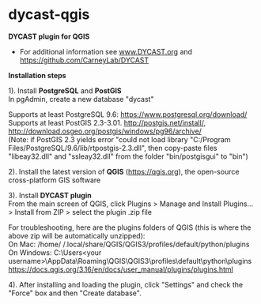 # dycast-qgis
<b>DYCAST plugin for QGIS</b>

* For additional information see www.DYCAST.org and https://github.com/CarneyLab/DYCAST

<b>Installation steps</b>

1). Install <b>PostgreSQL</b> and <b>PostGIS</b><br>
In pgAdmin, create a new database "dycast"<br>

Supports at least PostgreSQL 9.6: https://www.postgresql.org/download/<br>
Supports at least PostGIS 2.3-3.01. http://postgis.net/install/, http://download.osgeo.org/postgis/windows/pg96/archive/<br>
(Note: if PostGIS 2.3 yields error "could not load library "C:/Program Files/PostgreSQL/9.6/lib/rtpostgis-2.3.dll", then copy-paste files "libeay32.dll" and "ssleay32.dll" from the folder "bin/postgisgui" to "bin")

2). Install the latest version of <b>QGIS</b> (https://qgis.org), the open-source cross-platform GIS software<br>

3). Install <b>DYCAST plugin</b><br>
From the main screen of QGIS, click Plugins > Manage and Install Plugins... > Install from ZIP > select the plugin .zip file

For troubleshooting, here are the plugins folders of QGIS (this is where the above zip will be automatically unzipped):<br>
On Mac: /home/<your username> /.local/share/QGIS/QGIS3/profiles/default/python/plugins<br>
On Windows: C:\Users\<your username>\AppData\Roaming\QGIS\QGIS3\profiles\default\python\plugins<br>
https://docs.qgis.org/3.16/en/docs/user_manual/plugins/plugins.html
  
4). After installing and loading the plugin, click "Settings" and check the "Force" box and then "Create database".
